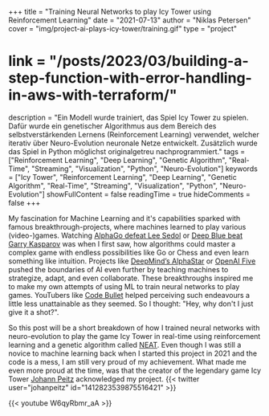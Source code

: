 +++
title = "Training Neural Networks to play Icy Tower using Reinforcement Learning"
date = "2021-07-13"
author = "Niklas Petersen"
cover = "img/project-ai-plays-icy-tower/training.gif"
type = "project"
# link = "/posts/2023/03/building-a-step-function-with-error-handling-in-aws-with-terraform/"
description = "Ein Modell wurde trainiert, das Spiel Icy Tower zu spielen. Dafür wurde ein genetischer Algorithmus aus dem Bereich des selbstverstärkenden Lernens (Reinforcement Learning) verwendet, welcher iterativ über Neuro-Evolution neuronale Netze entwickelt. Zusätzlich wurde das Spiel in Python möglichst originalgetreu nachprogrammiert."
tags = ["Reinforcement Learning", "Deep Learning", "Genetic Algorithm", "Real-Time", "Streaming", "Visualization", "Python", "Neuro-Evolution"]
keywords = ["Icy Tower", "Reinforcement Learning", "Deep Learning", "Genetic Algorithm", "Real-Time", "Streaming", "Visualization", "Python", "Neuro-Evolution"]
showFullContent = false
readingTime = true
hideComments = false
+++

My fascination for Machine Learning and it's capabilities sparked with famous breakthrough-projects, where machines learned to play various (video-)games.
Watching [AlphaGo defeat Lee Sedol](https://www.youtube.com/watch?v=WXuK6gekU1Y) or [Deep Blue beat Garry Kasparov](https://www.youtube.com/watch?v=HwF229U2ba8) was when I first saw, how algorithms could master a complex game with endless possibilities like Go or Chess and even learn something like intuition. Projects like [DeepMind’s AlphaStar](https://www.youtube.com/watch?v=cUTMhmVh1qs&t=1371s) or [OpenAI Five](https://www.youtube.com/watch?v=eHipy_j29Xw) pushed the boundaries of AI even further by teaching machines to strategize, adapt, and even collaborate. These breakthroughs inspired me to make my own attempts of using ML to train neural networks to play games. YouTubers like [Code Bullet](https://www.youtube.com/@CodeBullet) helped perceiving such endeavours a little less unattainable as they seemed. So I thought: "Hey, why don't I just give it a shot?".

So this post will be a short breakdown of how I trained neural networks with neuro-evolution to play the game Icy Tower in real-time using reinforcement learning and a genetic algorithm called [NEAT](https://neat-python.readthedocs.io/en/latest/neat_overview.html).
Even though I was still a novice to machine learning back when I started this project in 2021 and the code is a mess, I am still very proud of my achievement.
What made me even more proud at the time, was that the creator of the legendary game Icy Tower [Johann Peitz](https://x.com/johanpeitz) acknowledged my project.
{{< twitter user="johanpeitz" id="1412823539875516421" >}}


{{< youtube W6qyRbmr_aA >}}

